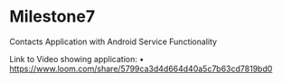 # Milestone7
Contacts Application with Android Service Functionality

Link to Video showing application:
•	https://www.loom.com/share/5799ca3d4d664d40a5c7b63cd7819bd0

